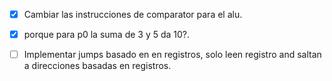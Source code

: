 

- [X] Cambiar las instrucciones de comparator para el alu.
- [X] porque para p0 la suma de 3 y 5 da 10?.
- [ ] Implementar jumps basado en en registros, solo leen registro and saltan a direcciones basadas en registros.

